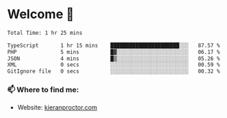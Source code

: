 # Welcome 🦘

<!--START_SECTION:waka-->

```txt
Total Time: 1 hr 25 mins

TypeScript       1 hr 15 mins    ██████████████████████░░░   87.57 %
PHP              5 mins          █▓░░░░░░░░░░░░░░░░░░░░░░░   06.17 %
JSON             4 mins          █▒░░░░░░░░░░░░░░░░░░░░░░░   05.26 %
XML              0 secs          ░░░░░░░░░░░░░░░░░░░░░░░░░   00.59 %
GitIgnore file   0 secs          ░░░░░░░░░░░░░░░░░░░░░░░░░   00.32 %
```

<!--END_SECTION:waka-->

### 📫 Where to find me:

-   Website: [kieranproctor.com](https://kieranproctor.com/)
